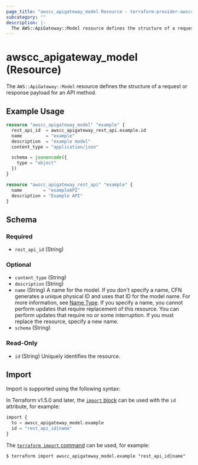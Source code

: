 ```yaml
---
page_title: "awscc_apigateway_model Resource - terraform-provider-awscc"
subcategory: ""
description: |-
  The AWS::ApiGateway::Model resource defines the structure of a request or response payload for an API method.
---
```


# awscc_apigateway_model (Resource)

The ``AWS::ApiGateway::Model`` resource defines the structure of a request or response payload for an API method.

## Example Usage

```terraform
resource "awscc_apigateway_model" "example" {
  rest_api_id  = awscc_apigateway_rest_api.example.id
  name         = "example"
  description  = "example model"
  content_type = "application/json"

  schema = jsonencode({
    type = "object"
  })
}

resource "awscc_apigateway_rest_api" "example" {
  name        = "exampleAPI"
  description = "Example API"
}
```

<!-- schema generated by tfplugindocs -->
## Schema

### Required

- `rest_api_id` (String)

### Optional

- `content_type` (String)
- `description` (String)
- `name` (String) A name for the model. If you don't specify a name, CFN generates a unique physical ID and uses that ID for the model name. For more information, see [Name Type](https://docs.aws.amazon.com/AWSCloudFormation/latest/UserGuide/aws-properties-name.html).
  If you specify a name, you cannot perform updates that require replacement of this resource. You can perform updates that require no or some interruption. If you must replace the resource, specify a new name.
- `schema` (String)

### Read-Only

- `id` (String) Uniquely identifies the resource.

## Import

Import is supported using the following syntax:

In Terraform v1.5.0 and later, the [`import` block](https://developer.hashicorp.com/terraform/language/import) can be used with the `id` attribute, for example:

```terraform
import {
  to = awscc_apigateway_model.example
  id = "rest_api_id|name"
}
```

The [`terraform import` command](https://developer.hashicorp.com/terraform/cli/commands/import) can be used, for example:

```shell
$ terraform import awscc_apigateway_model.example "rest_api_id|name"
```